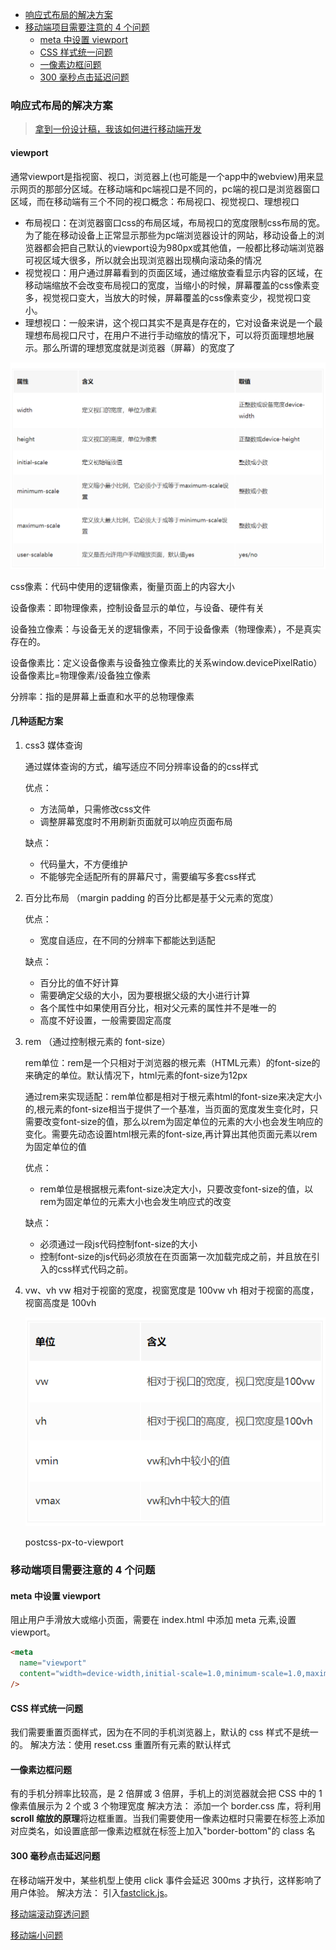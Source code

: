 <!-- TOC -->

- [响应式布局的解决方案](#响应式布局的解决方案)
- [移动端项目需要注意的 4 个问题](#移动端项目需要注意的-4-个问题)
  - [meta 中设置 viewport](#meta-中设置-viewport)
  - [CSS 样式统一问题](#css-样式统一问题)
  - [一像素边框问题](#一像素边框问题)
  - [300 毫秒点击延迟问题](#300-毫秒点击延迟问题)

<!-- /TOC -->

### 响应式布局的解决方案

> [拿到一份设计稿，我该如何进行移动端开发](https://juejin.im/post/5d736747e51d4561ff66688c?utm_source=gold_browser_extension#heading-7)

#### viewport

通常viewport是指视窗、视口，浏览器上(也可能是一个app中的webview)用来显示网页的那部分区域。在移动端和pc端视口是不同的，pc端的视口是浏览器窗口区域，而在移动端有三个不同的视口概念：布局视口、视觉视口、理想视口

- 布局视口：在浏览器窗口css的布局区域，布局视口的宽度限制css布局的宽。为了能在移动设备上正常显示那些为pc端浏览器设计的网站，移动设备上的浏览器都会把自己默认的viewport设为980px或其他值，一般都比移动端浏览器可视区域大很多，所以就会出现浏览器出现横向滚动条的情况
- 视觉视口：用户通过屏幕看到的页面区域，通过缩放查看显示内容的区域，在移动端缩放不会改变布局视口的宽度，当缩小的时候，屏幕覆盖的css像素变多，视觉视口变大，当放大的时候，屏幕覆盖的css像素变少，视觉视口变小。
- 理想视口：一般来讲，这个视口其实不是真是存在的，它对设备来说是一个最理想布局视口尺寸，在用户不进行手动缩放的情况下，可以将页面理想地展示。那么所谓的理想宽度就是浏览器（屏幕）的宽度了

![1568034365640](../img/1568034365640.png)



css像素：代码中使用的逻辑像素，衡量页面上的内容大小

设备像素：即物理像素，控制设备显示的单位，与设备、硬件有关

设备独立像素：与设备无关的逻辑像素，不同于设备像素（物理像素），不是真实存在的。

设备像素比：定义设备像素与设备独立像素比的关系window.devicePixelRatio）设备像素比=物理像素/设备独立像素

分辨率：指的是屏幕上垂直和水平的总物理像素

#### 几种适配方案

1. css3 媒体查询

   通过媒体查询的方式，编写适应不同分辨率设备的的css样式

   优点：

   - 方法简单，只需修改css文件
   - 调整屏幕宽度时不用刷新页面就可以响应页面布局

   缺点：

   - 代码量大，不方便维护
   - 不能够完全适配所有的屏幕尺寸，需要编写多套css样式

2. 百分比布局 （margin padding 的百分比都是基于父元素的宽度）

   优点：

   - 宽度自适应，在不同的分辨率下都能达到适配

   缺点：

   - 百分比的值不好计算
   - 需要确定父级的大小，因为要根据父级的大小进行计算
   - 各个属性中如果使用百分比，相对父元素的属性并不是唯一的
   - 高度不好设置，一般需要固定高度

3. rem （通过控制根元素的 font-size）

   rem单位：rem是一个只相对于浏览器的根元素（HTML元素）的font-size的来确定的单位。默认情况下，html元素的font-size为12px

   通过rem来实现适配：rem单位都是相对于根元素html的font-size来决定大小的,根元素的font-size相当于提供了一个基准，当页面的宽度发生变化时，只需要改变font-size的值，那么以rem为固定单位的元素的大小也会发生响应的变化。需要先动态设置html根元素的font-size,再计算出其他页面元素以rem为固定单位的值

   优点：

   - rem单位是根据根元素font-size决定大小，只要改变font-size的值，以rem为固定单位的元素大小也会发生响应式的改变

   缺点：

   - 必须通过一段js代码控制font-size的大小
   - 控制font-size的js代码必须放在在页面第一次加载完成之前，并且放在引入的css样式代码之前。

4. vw、vh
   vw 相对于视窗的宽度，视窗宽度是 100vw
   vh 相对于视窗的高度，视窗高度是 100vh

   ![1568034601860](../img/1568034601860.png)

   postcss-px-to-viewport

### 移动端项目需要注意的 4 个问题

#### meta 中设置 viewport

阻止用户手滑放大或缩小页面，需要在 index.html 中添加 meta 元素,设置 viewport。

```html
<meta
  name="viewport"
  content="width=device-width,initial-scale=1.0,minimum-scale=1.0,maximum-scale=1.0,user-scalable=no"
/>
```

#### CSS 样式统一问题

我们需要重置页面样式，因为在不同的手机浏览器上，默认的 css 样式不是统一的。 解决方法：使用 reset.css 重置所有元素的默认样式

#### 一像素边框问题

有的手机分辨率比较高，是 2 倍屏或 3 倍屏，手机上的浏览器就会把 CSS 中的 1 像素值展示为 2 个或 3 个物理宽度 解决方法： 添加一个 border.css 库，将利用**scroll 缩放的原理**将边框重置。当我们需要使用一像素边框时只需要在标签上添加对应类名，如设置底部一像素边框就在标签上加入"border-bottom"的 class 名

#### 300 毫秒点击延迟问题

在移动端开发中，某些机型上使用 click 事件会延迟 300ms 才执行，这样影响了用户体验。 解决方法： 引入[fastclick.js](https://www.jianshu.com/p/05b142d84780)。

[移动端滚动穿透问题](https://github.com/pod4g/tool/wiki/%E7%A7%BB%E5%8A%A8%E7%AB%AF%E6%BB%9A%E5%8A%A8%E7%A9%BF%E9%80%8F%E9%97%AE%E9%A2%98)

[移动端小问题](http://www.alloyteam.com/2015/06/yi-dong-web-wen-ti-xiao-jie/)
